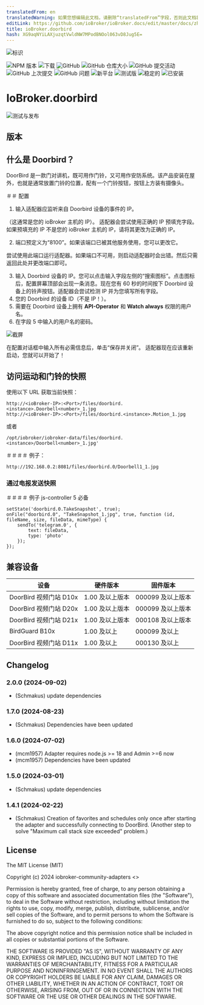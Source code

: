 ```yaml
---
translatedFrom: en
translatedWarning: 如果您想编辑此文档，请删除“translatedFrom”字段，否则此文档将再次自动翻译
editLink: https://github.com/ioBroker/ioBroker.docs/edit/master/docs/zh-cn/adapterref/iobroker.doorbird/README.md
title: ioBroker.doorbird
hash: XG9aqNYiLAXjuzqtVwldNW7MPodBNOol063vD8Jug5E=
---
```

![标识](../../../en/adapterref/iobroker.doorbird/admin/doorbird.png)

![NPM 版本](https://img.shields.io/npm/v/iobroker.doorbird.svg)
![下载](https://img.shields.io/npm/dm/iobroker.doorbird.svg)
![GitHub](https://img.shields.io/github/license/iobroker-community-adapters/iobroker.doorbird?style=flat-square)
![GitHub 仓库大小](https://img.shields.io/github/repo-size/iobroker-community-adapters/iobroker.doorbird?logo=github&style=flat-square)
![GitHub 提交活动](https://img.shields.io/github/commit-activity/m/iobroker-community-adapters/iobroker.doorbird?logo=github&style=flat-square)
![GitHub 上次提交](https://img.shields.io/github/last-commit/iobroker-community-adapters/iobroker.doorbird?logo=github&style=flat-square)
![GitHub 问题](https://img.shields.io/github/issues/iobroker-community-adapters/iobroker.doorbird?logo=github&style=flat-square)
![新平台](https://nodei.co/npm/iobroker.doorbird.png?downloads=true)
![测试版](https://img.shields.io/npm/v/iobroker.doorbird.svg?color=red&label=beta)
![稳定的](http://iobroker.live/badges/doorbird-stable.svg)
![已安装](http://iobroker.live/badges/doorbird-installed.svg)

# IoBroker.doorbird
![测试与发布](https://github.com/iobroker-community-adapters/ioBroker.doorbird/workflows/Test%20and%20Release/badge.svg)

## 版本
## 什么是 Doorbird？
DoorBird 是一款门对讲机，既可用作门铃，又可用作安防系统。该产品安装在屋外，也就是通常放置门铃的位置，配有一个门铃按钮，按钮上方装有摄像头。

＃＃ 配置
1. 输入适配器应监听来自 Doorbird 设备的事件的 IP。

（这通常是您的 ioBroker 主机的 IP）。
适配器会尝试使用正确的 IP 预填充字段。如果预填充的 IP 不是您的 ioBroker 主机的 IP，请将其更改为正确的 IP。

2. 端口预定义为“8100”。如果该端口已被其他服务使用，您可以更改它。

尝试使用此端口运行适配器。如果端口不可用，则启动适配器时会出错。然后只需返回此处并更改端口即可。

3. 输入 Doorbird 设备的 IP。您可以点击输入字段左侧的“搜索图标”。点击图标后，配置屏幕顶部会出现一条消息。现在您有 60 秒的时间按下 Doorbird 设备上的铃声按钮。适配器会尝试检测 IP 并为您填写所有字段。
4. 您的 Doorbird 的设备 ID（不是 IP！）。
5. 需要在 Doorbird 设备上拥有 **API-Operator** 和 **Watch always** 权限的用户名。
6. 在字段 5 中输入的用户名的密码。

![截屏](../../../en/adapterref/iobroker.doorbird/img/configscreen.png)

在配置对话框中输入所有必需信息后，单击“保存并关闭”。
适配器现在应该重新启动，您就可以开始了！

## 访问运动和门铃的快照
使用以下 URL 获取当前快照：

```
http://<ioBroker-IP>:<Port>/files/doorbird.<instance>.Doorbell<number>_1.jpg
http://<ioBroker-IP>:<Port>/files/doorbird.<instance>.Motion_1.jpg
```

或者

```
/opt/iobroker/iobroker-data/files/doorbird.<instance>/Doorbell<number>_1.jpg'
```

＃＃＃＃ 例子：
```
http://192.168.0.2:8081/files/doorbird.0/Doorbell1_1.jpg
```

### 通过电报发送快照
＃＃＃＃ 例子
js-controller 5 必备

```
setState('doorbird.0.TakeSnapshot', true);
onFile("doorbird.0", "TakeSnapshot_1.jpg", true, function (id, fileName, size, fileData, mimeType) {
    sendTo('telegram.0', {
        text: fileData,
        type: 'photo'
    });
});
```

## 兼容设备
| 设备 | 硬件版本 | 固件版本 |
| -------------------------------- | ---------------- | ---------------- |
| DoorBird 视频门站 D10x | 1.00 及以上版本 | 000099 及以上版本 |
| DoorBird 视频门站 D20x | 1.00 及以上版本 | 000099 及以上版本 |
| DoorBird 视频门站 D21x | 1.00 及以上版本 | 000108 及以上版本 |
| BirdGuard B10x | 1.00 及以上 | 000099 及以上 |
| DoorBird 视频门站 D11x | 1.00 及以上 | 000130 及以上 |

## Changelog

<!--
    Placeholder for the next version (at the beginning of the line):
    ### **WORK IN PROGRESS**
-->
### 2.0.0 (2024-09-02)

-   (Schmakus) update dependencies

### 1.7.0 (2024-08-23)

-   (Schmakus) Dependencies have been updated

### 1.6.0 (2024-07-02)

-   (mcm1957) Adapter requires node.js >= 18 and Admin >=6 now
-   (mcm1957) Dependencies have been updated

### 1.5.0 (2024-03-01)

-   (Schmakus) update dependencies

### 1.4.1 (2024-02-22)

-   (Schmakus) Creation of favorites and schedules only once after starting the adapter and successfully connecting to DoorBird. (Another step to solve "Maximum call stack size exceeded" problem.)

## License

The MIT License (MIT)

Copyright (c) 2024 iobroker-community-adapters <>

Permission is hereby granted, free of charge, to any person obtaining a copy
of this software and associated documentation files (the "Software"), to deal
in the Software without restriction, including without limitation the rights
to use, copy, modify, merge, publish, distribute, sublicense, and/or sell
copies of the Software, and to permit persons to whom the Software is
furnished to do so, subject to the following conditions:

The above copyright notice and this permission notice shall be included in
all copies or substantial portions of the Software.

THE SOFTWARE IS PROVIDED "AS IS", WITHOUT WARRANTY OF ANY KIND, EXPRESS OR
IMPLIED, INCLUDING BUT NOT LIMITED TO THE WARRANTIES OF MERCHANTABILITY,
FITNESS FOR A PARTICULAR PURPOSE AND NONINFRINGEMENT. IN NO EVENT SHALL THE
AUTHORS OR COPYRIGHT HOLDERS BE LIABLE FOR ANY CLAIM, DAMAGES OR OTHER
LIABILITY, WHETHER IN AN ACTION OF CONTRACT, TORT OR OTHERWISE, ARISING FROM,
OUT OF OR IN CONNECTION WITH THE SOFTWARE OR THE USE OR OTHER DEALINGS IN
THE SOFTWARE.